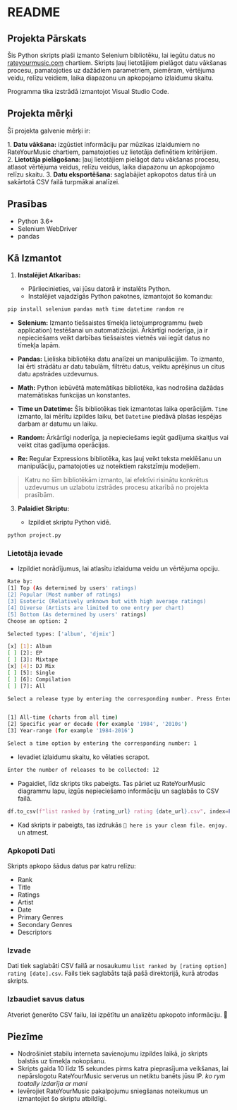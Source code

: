 # README

## Projekta Pārskats

Šis Python skripts plaši izmanto Selenium bibliotēku, lai iegūtu datus no [rateyourmusic.com](https://rateyourmusic.com) chartiem. Skripts ļauj lietotājiem pielāgot datu vākšanas procesu, pamatojoties uz dažādiem parametriem, piemēram, vērtējuma veidu, relīzu veidiem, laika diapazonu un apkopojamo izlaidumu skaitu. 

Programma tika izstrādā izmantojot Visual Studio Code.

## Projekta mērķi

Šī projekta galvenie mērķi ir:

1. **Datu vākšana:** izgūstiet informāciju par mūzikas izlaidumiem no RateYourMusic chartiem, pamatojoties uz lietotāja definētiem kritērijiem.
2. **Lietotāja pielāgošana:** ļauj lietotājiem pielāgot datu vākšanas procesu, atlasot vērtējuma veidus, relīzu veidus, laika diapazonu un apkopojamo relīzu skaitu.
3. **Datu eksportēšana:** saglabājiet apkopotos datus tīrā un sakārtotā CSV failā turpmākai analīzei.

## Prasības

- Python 3.6+
- Selenium WebDriver
- pandas

## Kā Izmantot

1. **Instalējiet Atkarības:**
    
    - Pārliecinieties, vai jūsu datorā ir instalēts Python.
    - Instalējiet vajadzīgās Python pakotnes, izmantojot šo komandu:
        
```bash
pip install selenium pandas math time datetime random re
```

- **Selenium:** Izmanto tiešsaistes tīmekļa lietojumprogrammu (web application) testēšanai un automatizācijai. Ārkārtīgi noderīga, ja ir nepieciešams veikt darbības tiešsaistes vietnēs vai iegūt datus no tīmekļa lapām.

- **Pandas:** Lieliska bibliotēka datu analīzei un manipulācijām. To izmanto, lai ērti strādātu ar datu tabulām, filtrētu datus, veiktu aprēķinus un citus datu apstrādes uzdevumus.

- **Math:** Python iebūvētā matemātikas bibliotēka, kas nodrošina dažādas matemātiskas funkcijas un konstantes.

- **Time un Datetime:** Šīs bibliotēkas tiek izmantotas laika operācijām. `Time` izmanto, lai mērītu izpildes laiku, bet `Datetime` piedāvā plašas iespējas darbam ar datumu un laiku.

- **Random:** Ārkārtīgi noderīga, ja nepieciešams iegūt gadījuma skaitļus vai veikt citas gadījuma operācijas.

- **Re:** Regular Expressions bibliotēka, kas ļauj veikt teksta meklēšanu un manipulāciju, pamatojoties uz noteiktiem rakstzīmju modeļiem.

> Katru no šīm bibliotēkām izmanto, lai efektīvi risinātu konkrētus uzdevumus un uzlabotu izstrādes procesu atkarībā no projekta prasībām.
        
3. **Palaidiet Skriptu:**
    
    - Izpildiet skriptu Python vidē.
      
```bash
python project.py
```

### Lietotāja ievade
    
- Izpildiet norādījumus, lai atlasītu izlaiduma veidu un vērtējuma opciju.

```bash
Rate by:
[1] Top (As determined by users' ratings)
[2] Popular (Most number of ratings)
[3] Esoteric (Relatively unknown but with high average ratings)
[4] Diverse (Artists are limited to one entry per chart)
[5] Bottom (As determined by users' ratings)
Choose an option: 2                                                                               # Chosen rating option: Popular rating
```

```bash
Selected types: ['album', 'djmix'] 

[x] [1]: Album
[ ] [2]: EP
[ ] [3]: Mixtape
[x] [4]: DJ Mix
[ ] [5]: Single
[ ] [6]: Compilation
[ ] [7]: All

Select a release type by entering the corresponding number. Press Enter when done.
```

```bash

[1] All-time (charts from all time)
[2] Specific year or decade (for example '1984', '2010s')
[3] Year-range (for example '1984-2016')

Select a time option by entering the corresponding number: 1                                        # Selected time option: All-time

```

- Ievadiet izlaidumu skaitu, ko vēlaties scrapot.

```bash
Enter the number of releases to be collected: 12
```

- Pagaidiet, līdz skripts tiks pabeigts. Tas pāriet uz RateYourMusic diagrammu lapu, izgūs nepieciešamo informāciju un saglabās to CSV failā.

```python
df.to_csv(f"list ranked by {rating_url} rating {date_url}.csv", index=False)                         # save the data
```

- Kad skripts ir pabeigts, tas izdrukās `🫲 here is your clean file. enjoy.` un atmest.

### Apkopoti Dati 

Skripts apkopo šādus datus par katru relīzu:

- Rank
- Title
- Ratings
- Artist
- Date
- Primary Genres
- Secondary Genres
- Descriptors

### Izvade
    
 Dati tiek saglabāti CSV failā ar nosaukumu `list ranked by [rating option] rating [date].csv`. Fails tiek saglabāts tajā pašā direktorijā, kurā atrodas skripts.
 
### **Izbaudiet savus datus**
    
Atveriet ģenerēto CSV failu, lai izpētītu un analizētu apkopoto informāciju. 💫

## Piezīme

- Nodrošiniet stabilu interneta savienojumu izpildes laikā, jo skripts balstās uz tīmekļa nokopšanu.
- Skripts gaida 10 līdz 15 sekundes pirms katra pieprasījuma veikšanas, lai nepārslogotu RateYourMusic serverus un netiktu banēts jūsu IP. *ko rym toatally izdarīja ar mani*
- Ievērojiet RateYourMusic pakalpojumu sniegšanas noteikumus un izmantojiet šo skriptu atbildīgi.
